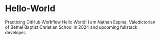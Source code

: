 # Hello-World
Practicing GitHub Workflow
Hello World! I am Nathan Espina, Valedictorian of Bethel Baptist Christian School in 2024 and upcoming fullstack developer.

